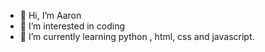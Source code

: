 - 👋 Hi, I’m Aaron
- 👀 I’m interested in coding
- 🌱 I’m currently learning python , html, css and javascript.
<!---
AAARROONN/AAARROONN is a ✨ special ✨ repository because its `README.md` (this file) appears on your GitHub profile.
You can click the Preview link to take a look at your changes.
--->
